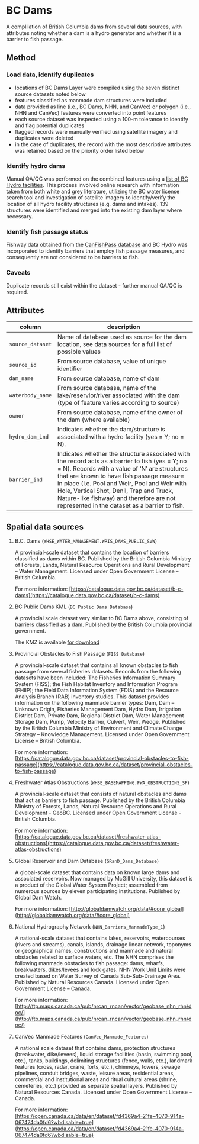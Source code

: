 # BC Dams

A complilation of British Columbia dams from several data sources, with attributes noting whether a dam is a hydro generator and whether it is a barrier to fish passage.

## Method

### Load data, identify duplicates
- locations of BC Dams Layer were compiled using the seven distinct source datasets noted below
- features classified as manmade dam structures were included
- data provided as line (i.e., BC Dams, NHN, and CanVec) or polygon (i.e., NHN and CanVec) features were converted into point features
- each source dataset was inspected using a 100-m tolerance to identify and flag potential duplicates
- flagged records were manually verified using satellite imagery and duplicates were deleted
- in the case of duplicates, the record with the most descriptive attributes was retained based on the priority order listed below

### Identify hydro dams

Manual QA/QC was performed on the combined features using a [list of BC Hydro facilities](https://www.bchydro.com/energy-in-bc/operations/our-facilities.html). This process involved online research with information taken from both white and grey literature, utilizing the BC water license search tool and investigation of satellite imagery to identify/verify the location of all hydro facility structures (e.g. dams and intakes). 139 structures were identified and merged into the existing dam layer where necessary.

### Identify fish passage status

Fishway data obtained from the [CanFishPass database](http://www.fecpl.ca/projects/canfishpass-inventory-of-canadian-fish-passage-facilities/) and BC Hydro was incorporated to identify barriers that employ fish passage measures, and consequently are not considered to be barriers to fish.

### Caveats

Duplicate records still exist within the dataset - further manual QA/QC is required.


## Attributes

| column | description  |
|----------|-------------|
| `source_dataset` | Name of database used as source for the dam location, see data sources for a full list of possible values |
| `source_id`      | From source database, value of unique identifier |
| `dam_name`       | From source database, name of dam  |
| `waterbody_name` | From source database, name of the lake/reservior/river associated with the dam (type of feature varies according to source) |
| `owner`          | From source database, name of the owner of the dam (where available) |
| `hydro_dam_ind` | Indicates whether the dam/structure is associated with a hydro facility (yes = Y; no = N). |
| `barrier_ind`   | Indicates whether the structure associated with the record acts as a barrier to fish (yes = Y; no = N). Records with a value of ‘N’ are structures that are known to have fish passage measure in place (i.e. Pool and Weir, Pool and Weir with Hole, Vertical Shot, Denil, Trap and Truck, Nature-like fishway) and therefore are not represented in the dataset as a barrier to fish. |



## Spatial data sources

1. B.C. Dams (`WHSE_WATER_MANAGEMENT.WRIS_DAMS_PUBLIC_SVW`)

    A provincial-scale dataset that contains the location of barriers classified as dams within BC. Published by the British Columbia Ministry of Forests, Lands, Natural Resource Operations and Rural Development – Water Management. Licensed under Open Government License – British Columbia.

    For more information:
    [https://catalogue.data.gov.bc.ca/dataset/b-c-dams](https://catalogue.data.gov.bc.ca/dataset/b-c-dams)

2.  BC Public Dams KML (`BC Public Dams Database`)

    A provincial scale dataset very similar to BC Dams above, consisting of barriers classified as a dam. Published by the British Columbia provincial government.

    The KMZ is available [for download](https://www2.gov.bc.ca/assets/gov/farming-natural-resources-and-industry/natural-resource-use/land-water-use/water-use/dam-safety/dams-public-20140626-2.kmz)

3.  Provincial Obstacles to Fish Passage (`FISS Database`)

    A provincial-scale dataset that contains all known obstacles to fish passage from several fisheries datasets. Records from the following datasets have been included: The Fisheries Information Summary System (FISS); the Fish Habitat Inventory and Information Program (FHIIP); the Field Data Information System (FDIS) and the Resource Analysis Branch (RAB) inventory studies. This dataset provides information on the following manmade barrier types: Dam, Dam – Unknown Origin, Fisheries Management Dam, Hydro Dam, Irrigation District Dam, Private Dam, Regional District Dam, Water Management Storage Dam, Pump, Velocity Barrier, Culvert, Weir, Wedge. Published by the British Columbia Ministry of Environment and Climate Change Strategy – Knowledge Management. Licensed under Open Government License – British Columbia.

    For more information:
    [https://catalogue.data.gov.bc.ca/dataset/provincial-obstacles-to-fish-passage](https://catalogue.data.gov.bc.ca/dataset/provincial-obstacles-to-fish-passage)

4.  Freshwater Atlas Obstructions (`WHSE_BASEMAPPING.FWA_OBSTRUCTIONS_SP`)

    A provincial-scale dataset that consists of natural obstacles and dams that act as barriers to fish passage. Published by the British Columbia Ministry of Forests, Lands, Natural Resource Operations and Rural Development - GeoBC. Licensed under Open Government License - British Columbia.

    For more information:
    [https://catalogue.data.gov.bc.ca/dataset/freshwater-atlas-obstructions](https://catalogue.data.gov.bc.ca/dataset/freshwater-atlas-obstructions)

5.  Global Reservoir and Dam Database (`GRanD_Dams_Database`)

    A global-scale dataset that contains data on known large dams and associated reservoirs. Now managed by McGill University, this dataset is a product of the Global Water System Project; assembled from numerous sources by eleven participating institutions. Published by Global Dam Watch.

    For more information:
    [http://globaldamwatch.org/data/#core_global](http://globaldamwatch.org/data/#core_global)

6.  National Hydrography Network (`NHN_Barriers_ManmadeType_1`)

    A national-scale dataset that contains lakes, reservoirs, watercourses (rivers and streams), canals, islands, drainage linear network, toponyms or geographical names, constructions and manmade and natural obstacles related to surface waters, etc. The NHN comprises the following manmade obstacles to fish passage: dams, wharfs, breakwaters, dikes/levees and lock gates. NHN Work Unit Limits were created based on Water Survey of Canada Sub-Sub-Drainage Area. Published by Natural Resources Canada. Licensed under Open Government License – Canada.

    For more information:
    [http://ftp.maps.canada.ca/pub/nrcan_rncan/vector/geobase_nhn_rhn/doc/](http://ftp.maps.canada.ca/pub/nrcan_rncan/vector/geobase_nhn_rhn/doc/)

7.  CanVec Manmade Features (`CanVec_Manmade_Features`)

    A national scale dataset that contains dams, protection structures (breakwater, dike/levees), liquid storage facilities (basin, swimming pool, etc.), tanks, buildings, delimiting structures (fence, walls, etc.), landmark features (cross, radar, crane, forts, etc.), chimneys, towers, sewage pipelines, conduit bridges, waste, leisure areas, residential areas, commercial and institutional areas and ritual cultural areas (shrine, cemeteries, etc.) provided as separate spatial layers. Published by Natural Resources Canada. Licensed under Open Government License – Canada.

    For more information:
    [https://open.canada.ca/data/en/dataset/fd4369a4-21fe-4070-914a-067474da0fd6?wbdisable=true](https://open.canada.ca/data/en/dataset/fd4369a4-21fe-4070-914a-067474da0fd6?wbdisable=true)

